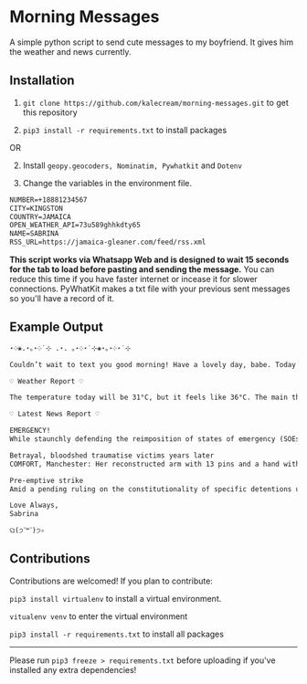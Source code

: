# Morning Messages

A simple python script to send cute messages to my boyfriend. It gives him the weather and news currently.

## Installation

1. `git clone https://github.com/kalecream/morning-messages.git`
to get this repository

2. `pip3 install -r requirements.txt`
to install packages

OR

2. Install `geopy.geocoders, Nominatim, Pywhatkit` and `Dotenv`

3. Change the variables in the environment file.

```txt
NUMBER=+18881234567
CITY=KINGSTON
COUNTRY=JAMAICA
OPEN_WEATHER_API=73u589ghhkdty65
NAME=SABRINA
RSS_URL=https://jamaica-gleaner.com/feed/rss.xml
```
**This script works via Whatsapp Web and is designed to wait 15 seconds for the tab to load before pasting and sending the message.** You can reduce this time if you have faster internet or incease it for slower connections. PyWhatKit makes a txt file with your previous sent messages so you'll have a record of it.
## Example Output

```txt
⋆༶❀.⋆｡⋆༶˙⊹ .⋆. ｡⋆༶⋆˙⊹❀⋆｡⋆༶⋆˙⊹

Couldn’t wait to text you good morning! Have a lovely day, babe. Today is Monday, November 15, 2021 and it's another day full of potential to give life some meaning. Night falls at 05:30 PM which gives you plenty of time!

♡ Weather Report ♡

The temperature today will be 31°C, but it feels like 36°C. The main thing for today in weather is Rain and they say there will be light rain. The sun is also pelting us. At a UV index of 7.4: Number below zero or missing data.

♡ Latest News Report ♡

EMERGENCY!
While staunchly defending the reimposition of states of emergency (SOEs) on Sunday, a combative Prime Minister Andrew Holness argued that his administration would not stand by and do nothing in the face of a tidal wave of deadly crime. In...

Betrayal, bloodshed traumatise victims years later
COMFORT, Manchester: Her reconstructed arm with 13 pins and a hand with three missing fingers are the macabre reminders of the hellish ordeal 69-year-old Deslyn Gordon survived 10 years ago in Comfort at the hands of man who tried to kill her and...

Pre-emptive strike
Amid a pending ruling on the constitutionality of specific detentions under states of emergency (SOE), the Government insisted Sunday that it has the power to hold persons without preferring charges as a pre-emptive mechanism to prevent crime. The...

Love Always,
Sabrina

ଘ(੭ˊ꒳​ˋ)੭✧
```

## Contributions

Contributions are welcomed! If you plan to contribute:

`pip3 install virtualenv`
to install a virtual environment.

`vitualenv venv`
to enter the virtual environment

`pip3 install -r requirements.txt`
to install all packages

---

Please run `pip3 freeze > requirements.txt` before uploading if you've installed any extra dependencies!
